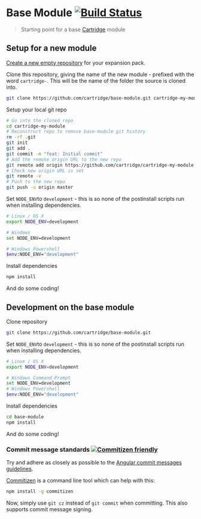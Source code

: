 # Base Module [![Build Status][travis-image]][travis-url]

> Starting point for a base [Cartridge](https://github.com/cartridge/cartridge) module

## Setup for a new module
[Create a new empty repository](https://github.com/new) for your expansion pack.

Clone this repository, giving the name of the new module - prefixed with the word `cartridge-`. This will be the name of the folder the source is cloned into.
```sh
git clone https://github.com/cartridge/base-module.git cartridge-my-module
```

Setup your local git repo

```sh
# Go into the cloned repo
cd cartridge-my-module
# Reconstruct repo to remove base-module git history
rm -rf .git
git init
git add .
git commit -m "feat: Initial commit"
# Add the remote origin URL to the new repo
git remote add origin https://github.com/cartridge/cartridge-my-module.git
# Check new origin URL is set
git remote -v
# Push to the new repo
git push -u origin master
```

Set `NODE_ENV`to `development` - this is so none of the postinstall scripts run when installing dependencies.

```sh
# Linux / OS X
export NODE_ENV=development

# Windows
set NODE_ENV=development

# Windows Powershell
$env:NODE_ENV="development"
```

Install dependencies
```sh
npm install
```

And do some coding!


## Development on the base module
Clone repository
```sh
git clone https://github.com/cartridge/base-module.git
```

Set `NODE_ENV`to `development` - this is so none of the postinstall scripts run when installing dependencies.

```sh
# Linux / OS X
export NODE_ENV=development

# Windows Command Prompt
set NODE_ENV=development
# Windows Powershell
$env:NODE_ENV="development"
```

Install dependencies
```sh
cd base-module
npm install
```

And do some coding!

### Commit message standards [![Commitizen friendly](https://img.shields.io/badge/commitizen-friendly-brightgreen.svg)](http://commitizen.github.io/cz-cli/)
Try and adhere as closely as possible to the [Angular commit messages guidelines](https://github.com/angular/angular.js/blob/master/CONTRIBUTING.md#-git-commit-guidelines).

[Commitizen](https://github.com/commitizen/cz-cli) is a command line tool which can help with this:
```sh
npm install -g commitizen
```
Now, simply use `git cz` instead of `git commit` when committing. This also supports commit message signing.


[travis-url]: https://travis-ci.org/cartridge/base-module
[travis-image]: https://travis-ci.org/cartridge/base-module.svg?branch=master
